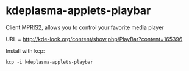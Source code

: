 kdeplasma-applets-playbar
=========================

Client MPRIS2, allows you to control your favorite media player

URL = http://kde-look.org/content/show.php/PlayBar?content=165396

Install with kcp:

```
kcp -i kdeplasma-applets-playbar
```
